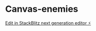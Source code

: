 # Canvas-enemies

[Edit in StackBlitz next generation editor ⚡️](https://stackblitz.com/~/github.com/Aquaday/Canvas-enemies)